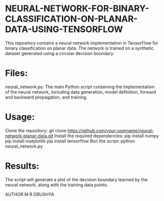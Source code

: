 # NEURAL-NETWORK-FOR-BINARY-CLASSIFICATION-ON-PLANAR-DATA-USING-TENSORFLOW

This repository contains a neural network implementation in TensorFlow for binary classification on planar data. The network is trained on a synthetic dataset generated using a circular decision boundary.

Files:
=======
neural_network.py: The main Python script containing the implementation of the neural network, including data generation, model definition, forward and backward propagation, and training.

Usage:
=========
Clone the repository: git clone https://github.com/your-username/neural-network-planar-data.git
Install the required dependencies: pip install numpy
pip install matplotlib
pip install tensorflow
Run the script: python neural_network.py

Results:
=========
The script will generate a plot of the decision boundary learned by the neural network, along with the training data points.

AUTHOR 
M R DRUSHYA
